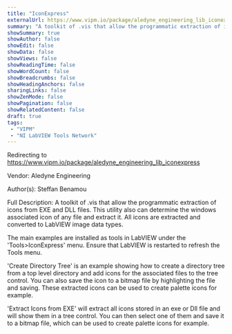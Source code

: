 ```yaml
---
title: "IconExpress"
externalUrl: https://www.vipm.io/package/aledyne_engineering_lib_iconexpress
summary: "A toolkit of .vis that allow the programmatic extraction of icons from EXE and DLL files."
showSummary: true
showAuthor: false
showEdit: false
showData: false
showViews: false
showReadingTime: false
showWordCount: false
showBreadcrumbs: false
showHeadingAnchors: false
sharingLinks: false
showZenMode: false
showPagination: false
showRelatedContent: false
draft: true
tags:
 - "VIPM"
 - "NI LabVIEW Tools Network"
---
```


Redirecting to https://www.vipm.io/package/aledyne_engineering_lib_iconexpress

Vendor: Aledyne Engineering

Author(s): Steffan Benamou
 
Full Description:
A toolkit of .vis that allow the programmatic extraction of icons from EXE and DLL files.  This utility also can determine the windows associated icon of any file and extract it.  All icons are extracted and converted to LabVIEW image data types.

The main examples are installed as tools in LabVIEW under the 'Tools>IconExpress' menu.  Ensure that LabVIEW is restarted to refresh the Tools menu.

'Create Directory Tree' is an example showing how to create a directory tree from a top level directory and add icons for the associated files to the tree control.  You can also save the icon to a bitmap file by highlighting the file and saving.  These extracted icons can be used to create palette icons for example.

'Extract Icons from EXE' will extract all icons stored in an exe or Dll file and will show them in a tree control.  You can then select one of them and save it to a bitmap file, which can be used to create palette icons for example.